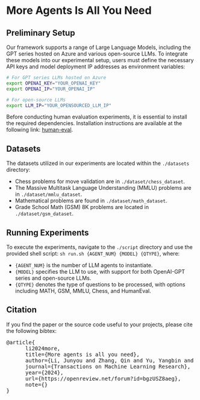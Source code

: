 # More Agents Is All You Need

## Preliminary Setup
Our framework supports a range of Large Language Models, including the GPT series hosted on Azure and various open-source LLMs. To integrate these models into our experimental setup, users must define the necessary API keys and model deployment IP addresses as environment variables:

```bash
# For GPT series LLMs hosted on Azure
export OPENAI_KEY="YOUR_OPENAI_KEY"
export OPENAI_IP="YOUR_OPENAI_IP"

# For open-source LLMs
export LLM_IP="YOUR_OPENSOURCED_LLM_IP"
```

Before conducting human evaluation experiments, it is essential to install the required dependencies. Installation instructions are available at the following link: [human-eval](https://github.com/openai/human-eval).

## Datasets
The datasets utilized in our experiments are located within the `./datasets` directory:
* Chess problems for move validation are in `./dataset/chess_dataset`.
* The Massive Multitask Language Understanding (MMLU) problems are in `./dataset/mmlu_dataset`.
* Mathematical problems are found in `./dataset/math_dataset`.
* Grade School Math (GSM) 8K problems are located in `./dataset/gsm_dataset`.

## Running Experiments
To execute the experiments, navigate to the `./script` directory and use the provided shell script: `sh run.sh {AGENT_NUM} {MODEL} {QTYPE}`, where:
* `{AGENT_NUM}` is the number of LLM agents to instantiate.
* `{MODEL}` specifies the LLM to use, with support for both OpenAI-GPT series and open-source LLMs.
* `{QTYPE}` denotes the type of questions to be processed, with options including MATH, GSM, MMLU, Chess, and HumanEval.

## Citation 
If you find the paper or the source code useful to your projects, please cite the following bibtex: 
<pre>
@article{
      li2024more,
      title={More agents is all you need},
      author={Li, Junyou and Zhang, Qin and Yu, Yangbin and Fu, Qiang and Ye, Deheng},
      journal={Transactions on Machine Learning Research},
      year={2024},
      url={https://openreview.net/forum?id=bgzUSZ8aeg},
      note={}
}
</pre>
